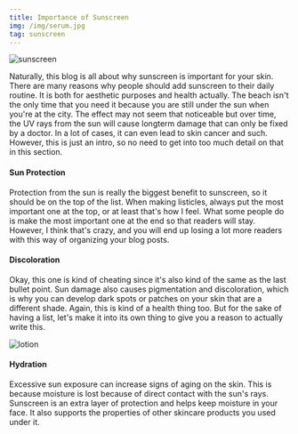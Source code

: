 ```yaml
---
title: Importance of Sunscreen
img: /img/serum.jpg
tag: sunscreen
---
```


![sunscreen](/img/serum.jpg)

<article>
Naturally, this blog is all about why sunscreen is important for your skin. There are many reasons why people should add sunscreen to their daily routine. It is both for aesthetic purposes and health actually. The beach isn't the only time that you need it because you are still under the sun when you're at the city. The effect may not seem that noticeable but over time, the UV rays from the sun will cause longterm damage that can only be fixed by a doctor. In a lot of cases, it can even lead to skin cancer and such. However, this is just an intro, so no need to get into too much detail on that in this section.

#### Sun Protection

Protection from the sun is really the biggest benefit to sunscreen, so it should be on the top of the list. When making listicles, always put the most important one at the top, or at least that's how I feel. What some people do is make the most important one at the end so that readers will stay. However, I think that's crazy, and you will end up losing a lot more readers with this way of organizing your blog posts.
#### Discoloration

Okay, this one is kind of cheating since it's also kind of the same as the last bullet point. Sun damage also causes pigmentation and discoloration, which is why you can develop dark spots or patches on your skin that are a different shade. Again, this is kind of a health thing too. But for the sake of having a list, let's make it into its own thing to give you a reason to actually write this.


![lotion](/img/lotion.jpg)
#### Hydration

Excessive sun exposure can increase signs of aging on the skin. This is because moisture is lost because of direct contact with the sun's rays. Sunscreen is an extra layer of protection and helps keep moisture in your face. It also supports the properties of other skincare products you used under it.
</article>